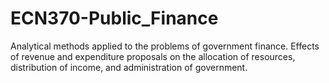 # ECN370-Public_Finance

Analytical methods applied to the problems of government finance. Effects of revenue and expenditure proposals on the allocation of resources, distribution of income, and
administration of government.

